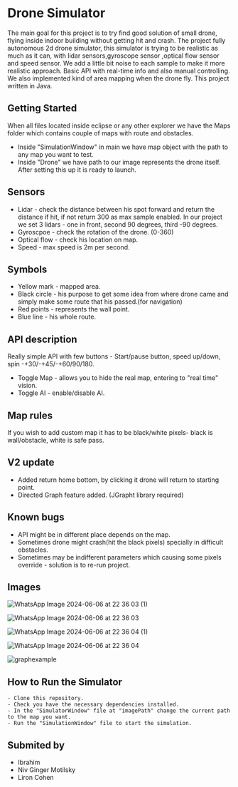 # Drone Simulator
The main goal for this project is to try find good solution of small drone, flying inside indoor building without getting hit and crash.
The project fully autonomous 2d drone simulator, this simulator is trying to be realistic as much as it can, with lidar sensors,gyroscope sensor ,optical flow sensor and speed sensor.
We add a little bit noise to each sample to make it more realistic approach.
Basic API with real-time info and also manual controlling.
We also implemented kind of area mapping when the drone fly.
This project written in Java.

## Getting Started

When all files located inside eclipse or any other explorer we have the Maps folder which contains couple of maps with route and obstacles.
- Inside "SimulationWindow" in main we have map object with the path to any map you want to test.
- Inside "Drone" we have path to our image represents the drone itself.
After setting this up it is ready to launch.

## Sensors
- Lidar - check the distance between his spot forward and return the distance if hit, if not return 300 as max sample enabled.
In our project we set 3 lidars - one in front, second 90 degrees, third -90 degrees.
- Gyroscpoe - check the rotation of the drone. (0-360)
- Optical flow - check his location on map.
- Speed - max speed is 2m per second.

## Symbols 
- Yellow mark - mapped area.
- Black circle - his purpose to get some idea from where drone came and simply make some route that his passed.(for navigation)
- Red points - represents the wall point.
- Blue line - his whole route.

## API description
Really simple API with few buttons -
Start/pause button, speed up/down, spin -+30/-+45/-+60/90/180.
- Toggle Map - allows you to hide the real map, entering to "real time" vision.
- Toggle AI - enable/disable AI.

## Map rules
If you wish to add custom map it has to be black/white pixels- black is wall/obstacle, white is safe pass.

## V2 update
- Added return home bottom, by clicking it drone will return to starting point.
- Directed Graph feature added. (JGrapht library required)

## Known bugs
- API might be in different place depends on the map.
- Sometimes drone might crash(hit the black pixels) specially in difficult obstacles.
- Sometimes may be indifferent parameters which causing some pixels override - solution is to re-run project.

## Images


![WhatsApp Image 2024-06-06 at 22 36 03 (1)](https://github.com/ibrahim3999/Autonomous-robots_Ex1/assets/57791415/b927cc6f-c19d-43b9-b41e-910594049d7d)

![WhatsApp Image 2024-06-06 at 22 36 03](https://github.com/ibrahim3999/Autonomous-robots_Ex1/assets/57791415/594accba-9430-4fa4-9df3-d096aac617e3)

![WhatsApp Image 2024-06-06 at 22 36 04 (1)](https://github.com/ibrahim3999/Autonomous-robots_Ex1/assets/57791415/1f1ad052-8b8b-4e05-a4ce-f111c43c8500)

![WhatsApp Image 2024-06-06 at 22 36 04](https://github.com/ibrahim3999/Autonomous-robots_Ex1/assets/57791415/53e126c2-0c52-45f1-91de-e9c1c6dece0b)



![graphexample](https://user-images.githubusercontent.com/28596354/60256218-cc095680-98d9-11e9-8ab4-70c00e863df8.png)

## How to Run the Simulator
    - Clone this repository.
    - Check you have the necessary dependencies installed.
    - In the "SimulatorWindow" file at "imagePath" change the current path to the map you want.
    - Run the "SimulationWindow" file to start the simulation.


## Submited by </br>

* Ibrahim
* Niv Ginger Motilsky
* Liron Cohen

